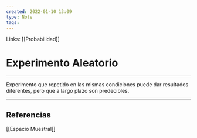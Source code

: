 ```yaml
---
created: 2022-01-10 13:09
type: Note
tags:
---
```


Links: [[Probabilidad]]

# Experimento Aleatorio
---

Experimento que repetido en las mismas condiciones puede dar resultados diferentes, pero que a largo plazo son predecibles.

---

## Referencias
[[Espacio Muestral]]